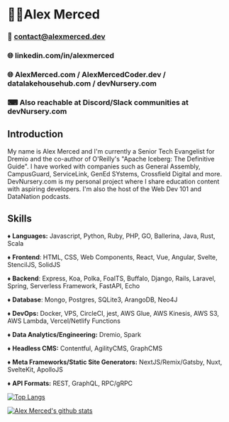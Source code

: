 # 👨‍🦱Alex Merced

### 📧 contact@alexmerced.dev

### 🌐 linkedin.com/in/alexmerced
### 🌐 AlexMerced.com / AlexMercedCoder.dev / datalakehousehub.com / devNursery.com
### ⌨ Also reachable at Discord/Slack communities at devNursery.com

## Introduction

My name is Alex Merced and I'm currently a Senior Tech Evangelist for Dremio and the co-author of O'Reilly's "Apache Iceberg: The Definitive Guide". I have worked with companies such as General Assembly, CampusGuard, ServiceLink, GenEd SYstems, Crossfield Digital and more. DevNursery.com is my personal project where I share education content with aspiring developers. I'm also the host of the Web Dev 101 and DataNation podcasts.

## Skills

♦ **Languages:** Javascript, Python, Ruby, PHP, GO, Ballerina, Java, Rust, Scala

♦ **Frontend**: HTML, CSS, Web Components, React, Vue, Angular, Svelte, StencilJS, SolidJS

♦ **Backend**: Express, Koa, Polka, FoalTS, Buffalo, Django, Rails, Laravel, Spring, Serverless Framework, FastAPI, Echo

♦ **Database**: Mongo, Postgres, SQLite3, ArangoDB, Neo4J

♦ **DevOps:** Docker, VPS, CircleCI, jest, AWS Glue, AWS Kinesis, AWS S3, AWS Lambda, Vercel/Netlify Functions

♦ **Data Analytics/Engineering:** Dremio, Spark

♦ **Headless CMS:** Contentful, AgilityCMS, GraphCMS

♦ **Meta Frameworks/Static Site Generators:** NextJS/Remix/Gatsby, Nuxt, SvelteKit, ApolloJS

♦ **API Formats:** REST, GraphQL, RPC/gRPC

[![Top Langs](https://github-readme-stats.vercel.app/api/top-langs/?username=alexmercedcoder&theme=dark)](https://github.com/anuraghazra/github-readme-stats)

[![Alex Merced's github stats](https://github-readme-stats.vercel.app/api?username=alexmercedcoder&theme=dark)](https://github.com/anuraghazra/github-readme-stats)
